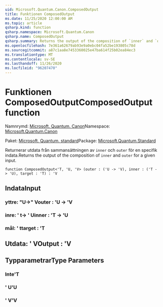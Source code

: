 ```yaml
---
uid: Microsoft.Quantum.Canon.ComposedOutput
title: Funktionen ComposedOutput
ms.date: 11/25/2020 12:00:00 AM
ms.topic: article
qsharp.kind: function
qsharp.namespace: Microsoft.Quantum.Canon
qsharp.name: ComposedOutput
qsharp.summary: Returns the output of the composition of `inner` and `outer` for a given input.
ms.openlocfilehash: 7e361a62679ab93e9a0ebc04fa52be193805c78d
ms.sourcegitcommit: a87c1aa8e7453360025e47ba614f25b02ea84ec3
ms.translationtype: MT
ms.contentlocale: sv-SE
ms.lasthandoff: 11/26/2020
ms.locfileid: "96207470"
---
```

# <a name="composedoutput-function"></a><span data-ttu-id="c0442-102">Funktionen ComposedOutput</span><span class="sxs-lookup"><span data-stu-id="c0442-102">ComposedOutput function</span></span>

<span data-ttu-id="c0442-103">Namnrymd: [Microsoft. Quantum. Canon](xref:Microsoft.Quantum.Canon)</span><span class="sxs-lookup"><span data-stu-id="c0442-103">Namespace: [Microsoft.Quantum.Canon](xref:Microsoft.Quantum.Canon)</span></span>

<span data-ttu-id="c0442-104">Paket: [Microsoft. Quantum. standard](https://nuget.org/packages/Microsoft.Quantum.Standard)</span><span class="sxs-lookup"><span data-stu-id="c0442-104">Package: [Microsoft.Quantum.Standard](https://nuget.org/packages/Microsoft.Quantum.Standard)</span></span>


<span data-ttu-id="c0442-105">Returnerar utdata från sammansättningen av `inner` och `outer` för en specifik indata.</span><span class="sxs-lookup"><span data-stu-id="c0442-105">Returns the output of the composition of `inner` and `outer` for a given input.</span></span>

```qsharp
function ComposedOutput<'T, 'U, 'V> (outer : ('U -> 'V), inner : ('T -> 'U), target : 'T) : 'V
```


## <a name="input"></a><span data-ttu-id="c0442-106">Indata</span><span class="sxs-lookup"><span data-stu-id="c0442-106">Input</span></span>

### <a name="outer--u---v"></a><span data-ttu-id="c0442-107">yttre: "U->" V</span><span class="sxs-lookup"><span data-stu-id="c0442-107">outer : 'U -> 'V</span></span>




### <a name="inner--t---u"></a><span data-ttu-id="c0442-108">inre: ' t-> ' U</span><span class="sxs-lookup"><span data-stu-id="c0442-108">inner : 'T -> 'U</span></span>




### <a name="target--t"></a><span data-ttu-id="c0442-109">mål: ' t</span><span class="sxs-lookup"><span data-stu-id="c0442-109">target : 'T</span></span>





## <a name="output--v"></a><span data-ttu-id="c0442-110">Utdata: ' V</span><span class="sxs-lookup"><span data-stu-id="c0442-110">Output : 'V</span></span>



## <a name="type-parameters"></a><span data-ttu-id="c0442-111">Typparametrar</span><span class="sxs-lookup"><span data-stu-id="c0442-111">Type Parameters</span></span>

### <a name="t"></a><span data-ttu-id="c0442-112">Inte</span><span class="sxs-lookup"><span data-stu-id="c0442-112">'T</span></span>


### <a name="u"></a><span data-ttu-id="c0442-113">' U</span><span class="sxs-lookup"><span data-stu-id="c0442-113">'U</span></span>


### <a name="v"></a><span data-ttu-id="c0442-114">' V</span><span class="sxs-lookup"><span data-stu-id="c0442-114">'V</span></span>

